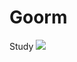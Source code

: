 # Goorm

Study
<img src="https://img.shields.io/badge/springboot-6DB33F?style=flat-square&logo=springboot&logoColor=white"/>


